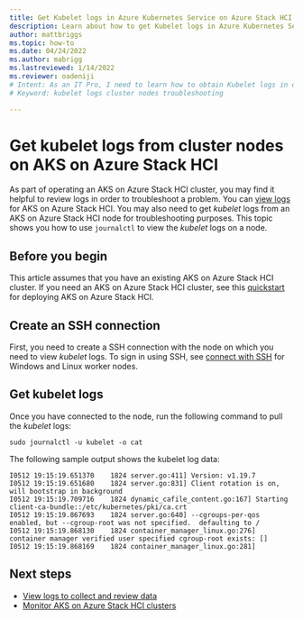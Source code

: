 ```yaml
---
title: Get Kubelet logs in Azure Kubernetes Service on Azure Stack HCI
description: Learn about how to get Kubelet logs in Azure Kubernetes Service on Azure Stack HCI.
author: mattbriggs
ms.topic: how-to
ms.date: 04/24/2022
ms.author: mabrigg 
ms.lastreviewed: 1/14/2022
ms.reviewer: oadeniji
# Intent: As an IT Pro, I need to learn how to obtain Kubelet logs in order to troubleshoot problems with my AKS on Azure Stack HCI cluster.  
# Keyword: kubelet logs cluster nodes troubleshooting

---
```


# Get kubelet logs from cluster nodes on AKS on Azure Stack HCI

As part of operating an AKS on Azure Stack HCI cluster, you may find it helpful to review logs in order to troubleshoot a problem. You can [view logs](./view-logs.md) for AKS on Azure Stack HCI. You may also need to get _kubelet_ logs from an AKS on Azure Stack HCI node for troubleshooting purposes. This topic shows you how to use `journalctl` to view the _kubelet_ logs on a node.

## Before you begin

This article assumes that you have an existing AKS on Azure Stack HCI cluster. If you need an AKS on Azure Stack HCI cluster, see this [quickstart](kubernetes-walkthrough-powershell.md) for deploying AKS on Azure Stack HCI.

## Create an SSH connection

First, you need to create a SSH connection with the node on which you need to view _kubelet_ logs. To sign in using SSH, see [connect with SSH](./ssh-connection.md) for Windows and Linux worker nodes.

## Get kubelet logs

Once you have connected to the node, run the following command to pull the _kubelet_ logs:

```console
sudo journalctl -u kubelet -o cat
```
The following sample output shows the kubelet log data:

```output
I0512 19:15:19.651370    1824 server.go:411] Version: v1.19.7
I0512 19:15:19.651680    1824 server.go:831] Client rotation is on, will bootstrap in background
I0512 19:15:19.709716    1824 dynamic_cafile_content.go:167] Starting client-ca-bundle::/etc/kubernetes/pki/ca.crt
I0512 19:15:19.867693    1824 server.go:640] --cgroups-per-qos enabled, but --cgroup-root was not specified.  defaulting to /
I0512 19:15:19.868130    1824 container_manager_linux.go:276] container manager verified user specified cgroup-root exists: []
I0512 19:15:19.868169    1824 container_manager_linux.go:281]
```

## Next steps

- [View logs to collect and review data](./view-logs.md) 
- [Monitor AKS on Azure Stack HCI clusters](./monitor-logging.md)
